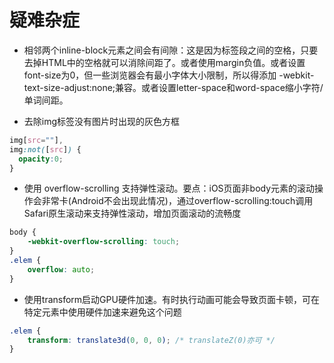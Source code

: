 # 疑难杂症

- 相邻两个inline-block元素之间会有间隙：这是因为标签段之间的空格，只要去掉HTML中的空格就可以消除间距了。或者使用margin负值。或者设置font-size为0，但一些浏览器会有最小字体大小限制，所以得添加 -webkit-text-size-adjust:none;兼容。或者设置letter-space和word-space缩小字符/单词间距。

- 去除img标签没有图片时出现的灰色方框

```css
img[src=""],
img:not([src]) {
  opacity:0;
}
```

- 使用 overflow-scrolling 支持弹性滚动。要点：iOS页面非body元素的滚动操作会非常卡(Android不会出现此情况)，通过overflow-scrolling:touch调用Safari原生滚动来支持弹性滚动，增加页面滚动的流畅度

```css
body {
    -webkit-overflow-scrolling: touch;
}
.elem {
    overflow: auto;
}
```

- 使用transform启动GPU硬件加速。有时执行动画可能会导致页面卡顿，可在特定元素中使用硬件加速来避免这个问题

```css
.elem {
    transform: translate3d(0, 0, 0); /* translateZ(0)亦可 */
}
```
